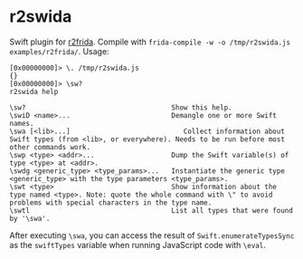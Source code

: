 # r2swida

Swift plugin for [r2frida](https://github.com/nowsecure/r2frida). Compile with
`frida-compile -w -o /tmp/r2swida.js examples/r2frida/`. Usage:

    [0x00000000]> \. /tmp/r2swida.js
    {}
    [0x00000000]> \sw?
    r2swida help

    \sw?                                    Show this help.
    \swiD <name>...                         Demangle one or more Swift names.
    \swa [<lib>...]                            Collect information about Swift types (from <lib>, or everywhere). Needs to be run before most other commands work.
    \swp <type> <addr>...                   Dump the Swift variable(s) of type <type> at <addr>.
    \swdg <generic_type> <type_params>...   Instantiate the generic type <generic_type> with the type parameters <type_params>.
    \swt <type>                             Show information about the type named <type>. Note: quote the whole command with \" to avoid problems with special characters in the type name.
    \swtl                                   List all types that were found by '\swa'.

After executing `\swa`, you can access the result of `Swift.enumerateTypesSync`
as the `swiftTypes` variable when running JavaScript code with `\eval`.
